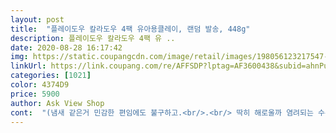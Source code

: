 ```yaml
---
layout: post 
title:  "플레이도우 칼라도우 4팩 유아용클레이, 랜덤 발송, 448g" 
description: 플레이도우 칼라도우 4팩 유 ..
date: 2020-08-28 16:17:42 
img: https://static.coupangcdn.com/image/retail/images/198056123217547-7ed63d6a-74f1-47c1-82c9-e7a67696678b.jpg 
linkUrl: https://link.coupang.com/re/AFFSDP?lptag=AF3600438&subid=ahnPublicAsk&pageKey=18427014&itemId=106565426&vendorItemId=4553356644&traceid=V0-113-6ce453863642f73d 
categories: [1021] 
color: 4374D9 
price: 5900 
author: Ask View Shop 
cont:  "(냄새 같은거 민감한 편임에도 불구하고.<br/>.<br/> 딱히 해로울까 염려되는 수준은 아니에요.<br/> 개인적인 느낌상.<br/>.<br/>)<br/>(무료앱, 맵 추가하는데 돈 내는듯.<br/>)<br/> tip.<br/><br/>김장매트와 함께하면 치우는게 간편해져요!<br/>4통 한팩이네요.<br/>ㅎㅎㅎㅎ 작은 통 아니고 큰통 네개!<br/>4팩이라니 우와 대박! 하고 구매했는데.<br/>.<br/><br/><br/>.<br/> ★ 가격 5,150원.<br/><br/>구매하는데 도움이 되길 바라며 적습니다<br/>굳이 엄청 다양한 색을 많이 사 줄 필요도 없는것 같고.<br/><br/>그건 묻어난다고 해서 이것도 같이 산거였는데 그것도 손에 뭍지 않아요.<br/><br/>그럼 만드는데 재미를 더하는게 아니라 폰을 만지기위한 게임을 할듯.<br/>ㅎㅎ<br/>근데 아이들 놀기에 플레이 도우가 더 좋은거 같아요;; 제일 좋은점은 옷에 붙으면 클레이는 마르면 안 떨어져서 빡치는데;;;;; 플레이 도우는 말랐을때 손으로 문지르며 탈탈 털면 쉽게 잘 떨어져요 ㅎㅎ<br/>냄새는 특유의 어떤 냄새가 좀 나긴하는데 제일 처음 샀을땐 저도 냄새가 나서 좀 그랬는데 이젠 적응되서 그런지 별로 신경 안 쓰이기도 하고 쓰다보면 시간 지나면서 좀더 옅어지기도 하는것 같아요.<br/><br/>놀다가 마른거 같으면 손에 물 뭍히고 한번 주물럭주물럭 해주고요.<br/> 그럼 어느정도 괜찮아져요!<br/>다른것도 되는 줄 알면 김빠질듯해요.<br/>ㅎㅎ<br/>딱 이 사이즈가 좋은거 같아요.<br/> 좀더 커도 좋을거 같구요 으흐흫 다 사용하면 리필 사서 넣어놔도 좋을거 같아요!!! 일단 손에도 잘 안 뭍고 옷에 붙어도 잘 떨어져서 무지좋숩니다 ㅋㅋㅋ<br/>뭐 많이 독한것 같다거나 그러진 않은듯 해요.<br/><br/>색은 랜덤하게 오는데 아직 어린 울 애들은 그냥 있으면 다 섞어버려서 매우 실속상품이에요.<br/><br/>생각나서 4개짜리 하나만 사봤어요.<br/><br/>솔직하게 작성하는 리뷰입니다<br/>아모스 칼라점토랑 같이 구매했는데<br/>아이들이 놀다보면 어차피 금방 색도 다 섞어버리고해서.<br/>.<br/><br/>아이들이 어릴때부터 썼던거라.<br/>.<br/><br/>아이들이 주물주물 하기에 적당한 점성이지만 어려서 힘이 좀 부족하더라도 주무르다보면 더 말랑해지니까 손 힘 길러주는 데도 도윰 될 것 같아요.<br/><br/>아이클레이가 느낌이나 질감은 제일 좋은듯<br/>알록달록 하기만 하면 되거든요.<br/>ㅎㅎ<br/>앱스토어에서 플레이도우 터치를 설치하고 하얀종이(전 A4용지)위에 만든 작품을 올리면 인식 잘 되요!<br/>예전에 어린이집 친구가 플레이도우를 선물로 한통을 줬는데 그땐 플레이 도우를 잘 몰라서 관심이 없었고 이걸 어디다 쓰나 했죠.<br/>!!! 그땐 첫째가 클레이를 훨씬 잘 갖고 놀고 그래서 플레이 도우의 질겅한 질감이 낯설었네여 ㅋㅋ<br/>오랜만에 점토놀이 하니 자리에 앉아 둘이서 한참을 잘 노네요.<br/><br/>요 제품은 보통 세트에 들어 있는 거보다 크기가 커서 맘에 쏙 들어여!!! 흰색이 있는게 오길 바랬는데 흰색은 안 왔네요 ;;; ㅎㅎ 랜덤이라 어떤색이 올지 모르지염;; 너무 말랑거리지도 않고 적당한 점도라 손에 잘 안 뭍어여 ㅋㅋ<br/>이것도 손에 안뭍고 깔끔하지만 재미있게 놀고나서 손을 씻는건 똑같아요.<br/><br/>종종 오래쓰다 굳어서 버리고 없어지면 요렇게 몇개만 들어있는걸로 사는데 한꺼번에 많이 사는것보다 이게 낫더라구요.<br/><br/>지금은 플레이도우 완죤 팬이 되서 계속 사고 있네요.<br/> ㅋㅋ 세트 상품부터 해서 아이땜시 자꾸 사게 되네요.<br/> 저도 이런거 좋아해서 더 사게 되는거 같아염;; ㅋㅋㅋ 플레이도우는 찍기틀이 있어서 갖고 놀기에 더 좋은거 같숩니돠!!’<br/>직접 만든 작품이 화면에서 살아 움직일때 애들 완전 신나하는데<br/>집에 있는 피규어 같은것도 다 인식이 되네요.<br/><br/>처음같지 않아도요.<br/><br/>플레이도우를  가지고 아이와 놀아보니 클레이보다 신축성은 없지만 옷에 붙어도 마르면 잘 떨어지고 재활용 하기에 좋아서 계속 구매 하게 되네요.<br/> 클레이는 마르면 가볍고 잘 안 떨어지지만 플레이도우는 좀 무겁고 말라도 딱 붙어 있진 않아요<br/>하지만 이쪽이 좀더 퀄리티가 좋다는 느낌이 확실히 드네요.<br/> 촉감이나 굳기나 뭐 기타등등.<br/> 큰 차이는 아니지만 그래요.<br/><br/>하지만 피규어로는 하지 않는걸로.<br/><br/>한동안 점토없이 놀다가 코로나로 집에만 있으니 이젠 놀것도 부족해지고.<br/>.<br/><br/>" 
---
```

